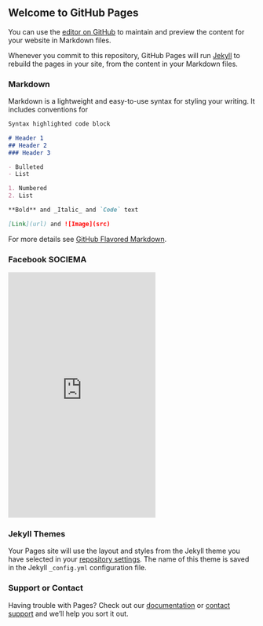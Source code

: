 ## Welcome to GitHub Pages

You can use the [editor on GitHub](https://github.com/CJAragonAyala/sociema-web-page-prueba/edit/gh-pages/index.md) to maintain and preview the content for your website in Markdown files.

Whenever you commit to this repository, GitHub Pages will run [Jekyll](https://jekyllrb.com/) to rebuild the pages in your site, from the content in your Markdown files.

### Markdown

Markdown is a lightweight and easy-to-use syntax for styling your writing. It includes conventions for

```markdown
Syntax highlighted code block

# Header 1
## Header 2
### Header 3

- Bulleted
- List

1. Numbered
2. List

**Bold** and _Italic_ and `Code` text

[Link](url) and ![Image](src)
```

For more details see [GitHub Flavored Markdown](https://guides.github.com/features/mastering-markdown/).

### Facebook SOCIEMA

<iframe src="https://www.facebook.com/plugins/page.php?href=https%3A%2F%2Fwww.facebook.com%2Fsociema%2F&tabs=timeline&width=300&height=500&small_header=false&adapt_container_width=true&hide_cover=false&show_facepile=true&appId" width="300" height="500" style="border:none;overflow:hidden" scrolling="no" frameborder="0" allowfullscreen="true" allow="autoplay; clipboard-write; encrypted-media; picture-in-picture; web-share"></iframe>


### Jekyll Themes

Your Pages site will use the layout and styles from the Jekyll theme you have selected in your [repository settings](https://github.com/CJAragonAyala/sociema-web-page-prueba/settings/pages). The name of this theme is saved in the Jekyll `_config.yml` configuration file.

### Support or Contact

Having trouble with Pages? Check out our [documentation](https://docs.github.com/categories/github-pages-basics/) or [contact support](https://support.github.com/contact) and we’ll help you sort it out.
